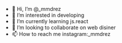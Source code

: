 - 👋 Hi, I’m @_mmdrez
- 👀 I’m interested in developing
- 🌱 I’m currently learning js.react
- 💞️ I’m looking to collaborate on web disiner
- 📫 How to reach me instagram:_mmdrez

